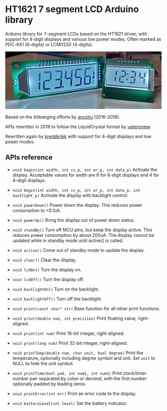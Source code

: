 # HT1621 7 segment LCD Arduino library

Arduino library for 7-segment LCDs based on the HT1621 driver, with support for 4-digit displays and various low power modes. Often marked as PDC-6X1 (6-digits) or LCM0220 (4-digits).

<img src="extras/photo.jpg" alt="photo" width="500">

Based on the bitbanging efforts by [anxzhu](https://github.com/anxzhu) (2016-2018).  

APIs rewritten in 2018 to follow the LiquidCrystal format by [valerionew](https://github.com/valerionew).

Rewritten again by [kreddkrikk](github.com/kreddkrikk/ht1621) with support for 4-digit displays and low power modes.

## APIs reference

* `void begin(int width, int cs_p, int wr_p, int data_p)`
Activate the display. Acceptable values for width are 6 for 6-digit displays and 4 for 4-digit displays.

* `void begin(int width, int cs_p, int wr_p, int data_p, int backlight_p)`
Activate the display with backlight control.

* `void powerDown()`
Power down the display. This reduces power consumption to <0.1uA.

* `void powerUp()`
Bring the display out of power down status.

* `void standBy()`
Turn off MCU pins, but keep the display active. This reduces power consumption by about 200uA. The display cannot be updated while in standby mode until active() is called.

* `void active()`
Come out of standby mode to update the display.

* `void clear()`
Clear the display.

* `void lcdOn()`
Turn the display on.

* `void lcdOff()`
Turn the display off.

* `void backlightOn()`
Turn on the backlight.

* `void backlightOff()`
Turn off the backlight.

* `void print(const char* str)`
Base function for all other print functions.

* `void print(double num, int precision)`
Print floating value, right-aligned.

* `void print(int num)`
Print 16-bit integer, right-aligned.

* `void print(long num)`
Print 32-bit integer, right-aligned.

* `void printTemp(double num, char unit, bool degree)`
Print the temperature, optionally including degree symbol and unit. Set `unit` to NULL to hide the unit symbol.

* `void printTime(bool pad, int num1, int num2)`
Print clock/timer number pair separated by colon or decimal, with the first number optionally padded by leading zeros.

* `void printError(int err)`
Print an error code to the display.

* `void batteryLevel(int level)`
Set the battery indicator.

